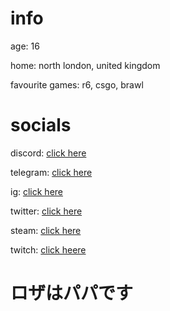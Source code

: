 # info
age: 16

home: north london, united kingdom

favourite games: r6, csgo, brawl

# socials
discord: [click here](https://discord.com/users/343735638085861377)

telegram: [click here](https://t.me/purelxw)

ig: [click here](https://www.instagram.com/purelxw/)

twitter: [click here](https://twitter.com/purelxw)

steam: [click here](https://steamcommunity.com/id/Purelxw)

twitch: [click heere](https://www.twitch.tv/purelxw)

# ロザはパパです
